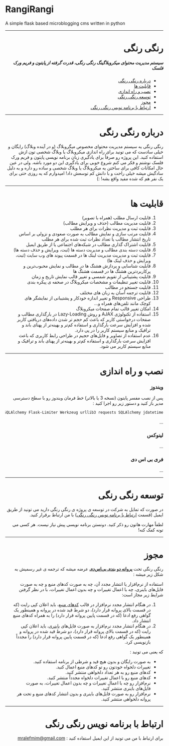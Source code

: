 
# RangiRangi

A simple flask based microblogging cms written in python

---
<div dir="rtl">

# رنگی رنگی

##### سیستم مدیریت محتوای میکروبلاگینگ رنگی رنگی، قدرت گرفته از پایتون و فریم ورک فلسک



- [درباره رنگی رنگی](#درباره-رنگی-رنگی)
- [قابلیت ها](#قابلیت-ها)
- [نصب و راه اندازی](#نصب-و-راه-اندازی)
- [توسعه رنگی رنگی](#توسعه-رنگی-رنگی)
- [مجوز](#مجوز)
- [ارتباط با برنامه نویس رنگی رنگی](#ارتباط-با-برنامه-نویس-رنگی-رنگی)



---

# درباره رنگی رنگی

رنگی رنگی یه سیستم مدیریت محتوای مخصوص میگروبلاگ (و در آینده وبلاگ) رایگان و خیلی سادست که می تونید برای راه اندازی میکروبلاگ یا وبلاگ شخصی تون ازش استفاده کنید. این پروژه رو صرفاً برای یادگیری زبان برنامه نویسی پایتون و فریم ورک فلسک نوشتم و فکر می کنم شروع خوبی برای یادگیری این دو مورد باشه. ولی در عین حال امکانات کافی برای ساختن یه میکروبلاگ یا وبلاگ شخصی و ساده رو داره و به دلیل سادگیش میشه خیلی راحت و با دانش کم توسعش داد! امیدوارم که یه روزی حتی برای یک نفر هم که شده مفید واقع بشه! :)

---

# قابلیت ها

1. قابلیت ارسال مطلب (همراه با تصویر)
2. قابلیت مدیریت مطالب (حذف و ویرایش مطالب)
3. قابلیت ثبت و مدیریت نظرات برای هر مطلب
4. قابلیت مرتب سازی و نمایش مطالب به صورت صعودی و نزولی بر اساس تاریخ انتشار مطالب یا تعداد نظرات ثبت شده برای هر مطلب
5. قابلیت اشتراک گذاری مطالب در شبکه‌های اجتماعی یا از طریق ایمیل
6. قابلیت دسته بندی مطالب و مدیریت دسته ها (ثبت، ویرایش و حذف دسته ها)
7. قابلیت ثبت و مدیریت مدیریت لینک ها در قسمت پیوند های وب سایت (ثبت، ویرایش و حذف لینک ها)
8. قابلیت شناسایی و پردازش هشتگ ها در مطالب و نمایش محبوب‌ترین و پرکاربردترین هشتگ ها در قسمت هشتگ ها
9. قابلیت پشتیبانی از تقویم شمسی و تغییر قالب نمایش تاریخ و زمان
10. قابلیت تغییر تنظیمات و مشخصات میکروبلاگ در صحفه ی پیکره بندی
11. قابلیت جستجو در مطالب
12. قابلیت ترجمه آسان به زبان های مختلف
14. طراحی Responsive و تغییر اندازه خودکار و پشتیبانی از نمایشگر های کوچک مانند تلفن‌های همراه و...
15. امکان تغییر قالب تمام صفحات میکروبلاگ
16. استفاده از تکنولوژی AJAX و روش Lazy-Loading در بارگذاری مطالب و صفحات درخواستی کاربر که باعث کم حجم تر شدن داده‌های دریافتی کاربر شده و افزایش سرعت بارگذاری و استفاده کم‌تر و بهینه‌تر از پهنای باند و ترافیک و منابع سیستم کاربر را در پی دارد.
17. عدم استفاده از تصاویر و فایل‌های حجیم در طراحی رابط کاربری که باعث افزایش سرعت بارگذاری و استفاده کم‌تر و بهینه‌تر از پهنای باند و ترافیک و منابع سیستم کاربر می شود.



---

# نصب و راه اندازی

### ویندوز

پس از نصب مفسر پایتون (نسخه 3 یا بالاتر) خط فرمان ویندوز رو با سطح دسترسی مدیر باز کنید و دستور زیر رو اجرا کنید :

```powershell
pip3 install Flask Flask-SQLAlchemy Flask-Limiter Werkzeug urllib3 requests SQLAlchemy jdatetime 
```

...

### لینوکس

...

### فری بی اس دی

...

---

# توسعه رنگی رنگی

در صورت که تمایل به شرکت در توسعه ی پروژه ی رنگی رنگی دارید می تونید از طریق ایمیل (قسمت [ارتباط با برنامه نویس رنگی رنگی](#ارتباط-با-برنامه-نویس-رنگی-رنگی)) با من ارتباط برقرار کنید.

لطفاً مهارت هاتون رو ذکر کنید. دونستن برنامه نویسی پیش نیاز نیست. هر کسی می تونه کمک کنه!

---

# مجوز

رنگی رنگی تحت [**پروانه دو بندی بی‌اس‌دی**]([https://fa.wikipedia.org/wiki/%D9%BE%D8%B1%D9%88%D8%A7%D9%86%D9%87%E2%80%8C%D9%87%D8%A7%DB%8C_%D8%A8%DB%8C%E2%80%8C%D8%A7%D8%B3%E2%80%8C%D8%AF%DB%8C](https://fa.wikipedia.org/wiki/پروانه‌های_بی‌اس‌دی)) عرضه میشه که ترجمه ی غیر رسمیش به شکل زیر میشه :



استفاده از نرم‌افزار یا انتشار مجدد آن، چه به صورت کدهای منبع و چه به صورت فایل‌های باینری، چه با اعمال تغییرات و چه بدون اعمال تغییرات، با در نظر گرفتن شرایط زیر مجاز است:

1. در هنگام انتشار مجدد نرم‌افزار در قالب [کدهای منبع](https://fa.wikipedia.org/wiki/کدهای_منبع)، باید اعلان کپی رایت (که در قسمت بالای پروانه قرار دارد)، دو شرط قید شده در پروانه و همینطور یک گواهی رفع ادعا (که در قسمت پایین پروانه قرار دارد) را به همراه کدهای منبع انتشار داد.
2. در هنگام انتشار مجدد نرم‌افزار به صورت فایل‌های [باینری](https://fa.wikipedia.org/wiki/باینری)، باید اعلان کپی رایت (که در قسمت بالای پروانه قرار دارد)، دو شرط قید شده در پروانه و همینطور یک گواهی رفع ادعا (که در قسمت پایین پروانه قرار دارد) را مجدداً بازنویسی کرد.



که یعنی می تونید :

- به صورت رایگان و بدون هیچ قید و شرطی از برنامه استفاده کنید.
- تغییرات دلخواه خودتون رو تو کدهای منبع اعمال کنید.
- کدهای منبع رو به هر تعداد دلخواهی منتشر کنید.
- کدهای منبع رو با اعمال تغییرات دلخواه مجدداً منتشر کنید.
- نرم‌افزار رو چه با اعمال تغییرات و چه بدون اعمال تغییرات، به صورت فایل‌های باینری منتشر کنید.
- نرم‌افزار رو به صورت فایل‌های باینری و بدون انتشار کدهای منبع و تحت هر پروانه دلخواهی منتشر کنید.

---

# ارتباط با برنامه نویس رنگی رنگی

برای ارتباط با من می تونید از این ایمیل استفاده کنید : mralefmim@gmail.com

</div>

